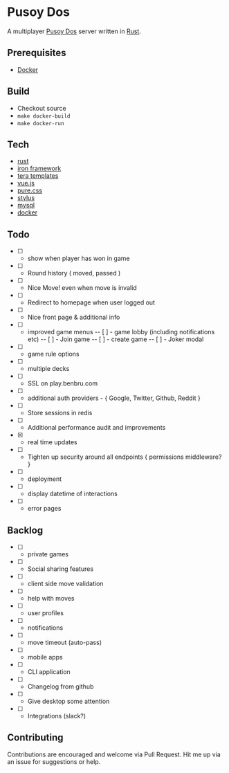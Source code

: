 # Pusoy Dos
A multiplayer [Pusoy Dos](https://en.wikipedia.org/wiki/Pusoy_dos) server written in [Rust](https://www.rust-lang.org).

## Prerequisites
- [Docker](https://www.docker.com)

## Build
- Checkout source
- `make docker-build` 
- `make docker-run`

## Tech
- [rust](https://www.rust-lang.org)
 - [iron framework](http://ironframework.io/)
 - [tera templates](https://github.com/Keats/tera)
- [vue.js](https://vuejs.org)
- [pure.css](http://purecss.io/)
- [stylus](http://stylus-lang.com/)
- [mysql](https://www.mysql.com/)
- [docker](https://www.docker.com/)

## Todo
- [ ] - show when player has won in game
- [ ] - Round history ( moved, passed )
- [ ] - Nice Move! even when move is invalid
- [ ] - Redirect to homepage when user logged out
- [ ] - Nice front page & additional info
- [ ] - improved game menus
-- [ ] - game lobby (including notifications etc)
-- [ ] - Join game
-- [ ] - create game
-- [ ] - Joker modal
- [ ] - game rule options
- [ ] - multiple decks
- [ ] - SSL on play.benbru.com
- [ ] - additional auth providers - { Google, Twitter, Github, Reddit }
- [ ] - Store sessions in redis
- [ ] - Additional performance audit and improvements
- [x] - real time updates
- [ ] - Tighten up security around all endpoints { permissions middleware? }
- [ ] - deployment
- [ ] - display datetime of interactions
- [ ] - error pages

## Backlog
- [ ] - private games
- [ ] - Social sharing features
- [ ] - client side move validation
- [ ] - help with moves
- [ ] - user profiles
- [ ] - notifications
- [ ] - move timeout (auto-pass)
- [ ] - mobile apps
- [ ] - CLI application
- [ ] - Changelog from github
- [ ] - Give desktop some attention
- [ ] - Integrations (slack?)

## Contributing
Contributions are encouraged and welcome via Pull Request. 
Hit me up via an issue for suggestions or help.
